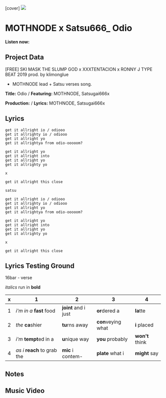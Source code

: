 [cover] ![](57175019_319474918741616_8502199518755923887_n.jpg)

# MOTHNODE x Satsu666_ Odio

**Listen now:** 

## Project Data

[FREE] SKI MASK THE SLUMP GOD x XXXTENTACION x RONNY J TYPE BEAT 2019  prod. by klimonglue

- MOTHNODE lead + Satsu verses song.

**Title:** Odio / **Featuring:** MOTHNODE, Satsugai666x

**Production:**  / **Lyrics:** MOTHNODE, Satsugai666x

## Lyrics

```
get it allright io / odiooo
get it allrighty io / odiooo
get it allright yo
get it allrightya from odio-ooooom?

get it allright yo
get it allright into
get it allright yo
get it allrighty yo

x

get it allright this close

satsu

get it allright io / odiooo
get it allrighty io / odiooo
get it allright yo
get it allrightya from odio-ooooom?

get it allright yo
get it allright into
get it allright yo
get it allrighty yo

x

get it allright this close

```

## Lyrics Testing Ground

16bar - verse

*italics* run in
**bold**

| x | 1 | 2 | 3 | 4 |
|---|---|---|---|---|
| 1 | *i'm in a* **fast** food | **joint** and i just  | **or**dered a  | **la**tte  |
| 2 | *the* **ca**shier | **tu**rns away  |  **con**veying what |  **i** placed |
| 3 | *i'm* **tempt**ed in a | **u**nique way  |  **you** probably |  **won't** think |
| 4 | *as i* **reach** to grab the |  **mic** i contem-  | **plate** what i | **might** say |

## Notes

## Music Video
